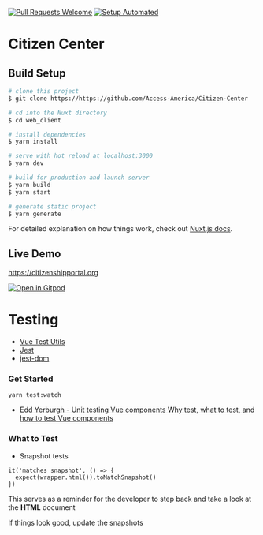 [![Pull Requests Welcome](https://img.shields.io/badge/PRs-welcome-brightgreen.svg?style=flat)](http://makeapullrequest.com)
[![Setup Automated](https://img.shields.io/badge/setup-automated-blue?logo=gitpod)](https://gitpod.io/from-referrer/)

# Citizen Center

## Build Setup

```bash
# clone this project
$ git clone https://https://github.com/Access-America/Citizen-Center

# cd into the Nuxt directory
$ cd web_client

# install dependencies
$ yarn install

# serve with hot reload at localhost:3000
$ yarn dev

# build for production and launch server
$ yarn build
$ yarn start

# generate static project
$ yarn generate
```

For detailed explanation on how things work, check out [Nuxt.js docs](https://nuxtjs.org).

## Live Demo

https://citizenshipportal.org

[![Open in Gitpod](https://gitpod.io/button/open-in-gitpod.svg)](https://gitpod.io/#https://github.com/Access-America/Frontend-Development)

# Testing

-   [Vue Test Utils](https://vue-test-utils.vuejs.org)
-   [Jest](https://jestjs.io)
-   [jest-dom](github.com/testing-library/jest-dom)

### Get Started

`yarn test:watch`

-   [Edd Yerburgh - Unit testing Vue components Why test, what to test, and how to test Vue components](https://www.youtube.com/watch?v=LxXsGNXsMo8&t=1092s)

### What to Test

-   Snapshot tests

```
it('matches snapshot', () => {
  expect(wrapper.html()).toMatchSnapshot()
})
```

This serves as a reminder for the developer to step back and take a look at the **HTML** document

If things look good, update the snapshots
